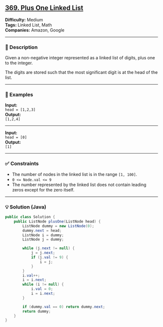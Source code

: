 ## [369. Plus One Linked List](https://leetcode.com/problems/plus-one-linked-list/)

**Difficulty:** Medium  
**Tags:** Linked List, Math  
**Companies:** Amazon, Google

---

### 📝 Description

Given a non-negative integer represented as a linked list of digits, plus one to the integer.

The digits are stored such that the most significant digit is at the head of the list.

---

### 📘 Examples

**Input:**  
`head = [1,2,3]`  
**Output:**  
`[1,2,4]`

---

**Input:**  
`head = [0]`  
**Output:**  
`[1]`

---

### ✅ Constraints

- The number of nodes in the linked list is in the range `[1, 100]`.
- `0 <= Node.val <= 9`
- The number represented by the linked list does not contain leading zeros except for the zero itself.

---

### 💡 Solution (Java)

```java
public class Solution {
    public ListNode plusOne(ListNode head) {
        ListNode dummy = new ListNode(0);
        dummy.next = head;
        ListNode i = dummy;
        ListNode j = dummy;

        while (j.next != null) {
            j = j.next;
            if (j.val != 9) {
                i = j;
            }
        }
        i.val++;
        i = i.next;
        while (i != null) {
            i.val = 0;
            i = i.next;
        }

        if (dummy.val == 0) return dummy.next;
        return dummy;
    }
}
```
